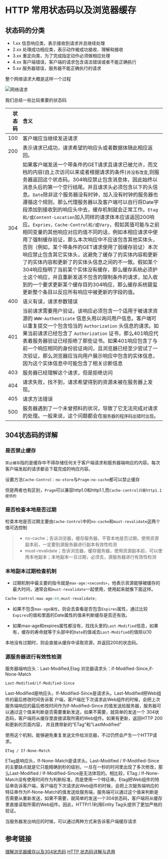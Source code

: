 # HTTP 常用状态码以及浏览器缓存

## 状态码的分类

- 1.xx 信息响应类，表示接收到请求并且继续处理
- 2.xx 处理成功相应类，表示动作被成功接收、理解和接收
- 3.xx 重定向类，为了完成指定动作必须做相应处理
- 4.xx 客户端错误，客户端的请求包含语法错误或者不能正确执行
- 5.xx 服务器错误，服务器不能正确执行的请求

整个网络请求大概是这样一个过程

![网络请求](http://ph3k80bwz.bkt.clouddn.com/%E7%BD%91%E7%BB%9C%E8%AF%B7%E6%B1%82.png)

我们总结一些比较重要的状态码

状态码|含义
---:|:---
100|客户端应当继续发送请求
200|表示请求已成功，请求希望的响应头或者数据体随此相应返回。
304|如果客户端发送一个带条件的GET请求且请求已被允许，而文档的内容(自上次访问以来或者根据请求的条件)`并没有改变`,则服务器返回这个状态码。304响应禁止包含消息体，因此始终以消息头后的第一个空行结尾。并且请求头必须包含以下的头信息。`Date`除非这个服务器没有时钟，加入没有时钟的服务器也遵循这个规则，那么代理服务器以及客户端可以自行将Date字段添加到接收到的响应头中去，缓存机制就会正常工作。`Etag和/或Content-Location`加入同样的请求体本应该返回200响应。`Expries，Cache-Control和/或Vary`，假如其值可能与之前相同变量的其他响应对应的值不同的话，例如本相应请求中使用了强制缓存验证，那么本次响应中不应该包含其他实体头，否则（例如，某个带条件的GET请求使用了弱缓存验证）本次响应禁止包含其它实体头，这避免了缓存了的实体内容和更新了的实体内容和更新了的实体头信息之间的不一致。假如某个304响应指明了当前某个实体没有缓存，那么缓存系统必须护士这个响应，并且重新发送不包含的限制条件的请求，加入收到的一个要求更新某个缓存目的304响应，那么缓存系统碧玺更新整个条目以反应所有响应中被更新的字段的值。
400|语义有误，请求参数错误
401|当前请求需要用户验证。该响应必须包含一个适用于被请求资源的 `WWW-Authenticate` 信息头用以询问用户信息。客户端可以重复提交一个包含恰当的 `Authorization` 头信息的请求。如果当前请求已经包含了 `Authorization` 证书，那么401响应代表着服务器验证已经拒绝了那些证书。如果401响应包含了与前一个响应相同的身份验证询问，且浏览器已经至少尝试了一次验证，那么浏览器应当向用户展示响应中包含的实体信息，因为这个实体信息中可能包含了相关诊断信息
403|服务器已经理解这个请求，但是拒绝访问
404|请求失败，找不到，请求希望得到的资源未被在服务器上发现。
405|请求方法错误
500|服务器遇到了一个未曾预料的状况，导致了它无法完成对请求的处理。一般来说，这个问题都会在`服务器的程序码出错时出现`。

## 304状态码的详解

### 是否禁止缓存

`禁止缓存`指的是缓存中不得存储任何关于客户端请求和服务器端响应的内容。每次客户端发起的请求都会下载完成的响应内容。

设置方法`Cache-Control：no-store`与`Pragm:no-cache`都可以禁止缓存

但是两者也有区别，`Pragm`可以兼容http1.0和http1.1,而`Cache-control只是http1.1提供的`

### 是否检查本地是否过期

检查本地是否过期主要由`Cache-Control`中的`no-cache`和`must-revalidate`这两个值可选控制

> - no-cache；告诉浏览器，缓存服务器，不管本地是否过期，使用资源副本前，一定要到源服务器进行副本有效性检测
> - must-revalidate；告诉浏览器，缓存服务器，使用资源副本前，可以使用本地副本；本地副本一旦过期，必须去，源服务器进行有效性检测

### 本地副本过期检查机制

- 过期机制中最主要的指令就是`max-age:<seconds>`，他表示资源能够被缓存的最大时间，通常会和`must-revalidate`一起使用，使用起来就像下面这样。

```js
Cache-Control:max-age:60;must-revalidate;
```

- 如果不包含`max-age属性`，则会去查看是否包含`Expires`属性，通过比较`Expires`的值和里面的Date属性的值来判断缓存是否还有效。

- 如果max-age和expires属性都没有，找找头里的`Last-Modified`信息，如果有，缓存的寿命就等于头部中的`Date`的值减去`Last-Modified`的值除以10

本地没有过期时，则会直接从缓存中读取资源，并返回200的状态码。

### 源服务器进行有效性检测

服务器端响应头：Last-Modified,Etag
浏览器请求头：if-Modified-Since,if-None-Match

`Last-Modified/if-Modified-Since`

Last-Modified是响应头，If-Modified-Since是请求头。Last-Modified把Web组件的最后修改时间告诉客
户端，客户端在下次请求此Web组件的时候，会把上次服务端响应的最后修改时间作为If-Modified-Since
的值发送给服务器，服务器可以通过这个值来判断是否需要重新发送，如果不需要，就简单的发送一个
304状态码，客户端将从缓存里直接读取所需的Web组件。如果有更新，返回HTTP 200和更新的页面内容，
并且携带新的”ETag”和”LastModified”

使用这个机制，能够避免重复发送文件给浏览器，不过仍然会产生一个HTTP请求。

`ETag / If-None-Match`

ETag是响应头，If-None-Match是请求头。Last-Modified / If-Modified-Since的主要缺点就是它只能精确到秒的级别，一旦在一秒的时间里出现了多次修改，那么Last-Modified / If-Modified-Since是无法体现的。相比较，ETag / If-None-Match没有使用时间作为判断标准，而是使用一个特征串。Etag把Web组件的特征串告诉客户端，客户端在下次请求此Web组件的时候，会把上次服务端响应的特征串作为If-None-Match的值发送给服务端，服务端可以通过这个值来判断是否需要从重新发送，如果不需要，就简单的发送一个304状态码，客户端将从缓存里直接读取所需的Web组件。因此，HTTP/1.1利用Entity Tag头提供了更加严格的验证。

当服务器发出响应的时候，可以通过两种方式来告诉客户端缓存请求

## 参考链接

[理解浏览器缓存以及304状态码](https://juejin.im/post/5a142fab6fb9a044fb076322)
[HTTP 状态码详解与选用](https://segmentfault.com/a/1190000006058316)